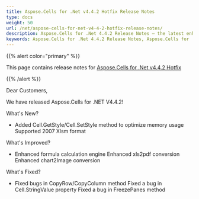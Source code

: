 ```yaml
---
title: Aspose.Cells for .Net v4.4.2 Hotfix Release Notes
type: docs
weight: 50
url: /net/aspose-cells-for-net-v4-4-2-hotfix-release-notes/
description: Aspose.Cells for .Net 4.4.2 Release Notes – the latest enhancements, new features, and fixes.
keywords: Aspose.Cells for .Net 4.4.2 Release Notes, Aspose.Cells for .Net 4.4.2 updates and fixes
---
```


{{% alert color="primary" %}} 

This page contains release notes for [Aspose.Cells for .Net v4.4.2 Hotfix](https://downloads.aspose.com/cells/net/new-releases/aspose.cells-for-.net-v4.4.2-hotfix/)

{{% /alert %}} 

Dear Customers, 

We have released Aspose.Cells for .NET V4.4.2! 

What's New? 

- Added Cell.GetStyle/Cell.SetStyle method to optimize memory usage
  Supported 2007 Xlsm format 

What's Improved? 

- Enhanced formula calculation engine
  Enhanced xls2pdf conversion 
  Enhanced chart2Image conversion 

What's Fixed? 

- Fixed bugs in CopyRow/CopyColumn method
  Fixed a bug in Cell.StringValue property 
  Fixed a bug in FreezePanes method 
